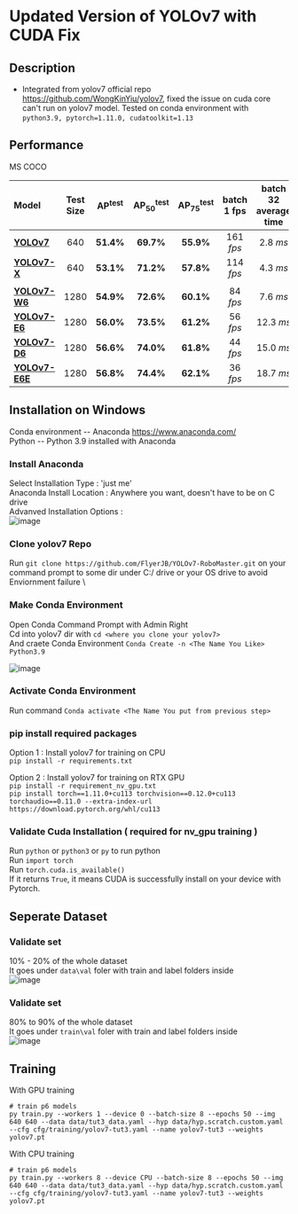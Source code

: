# Updated Version of YOLOv7 with CUDA Fix

## Description

- Integrated from yolov7 official repo https://github.com/WongKinYiu/yolov7, fixed the issue on cuda core can't run on yolov7 model. Tested on conda environment with `python3.9, pytorch=1.11.0, cudatoolkit=1.13`

## Performance 

MS COCO

| Model | Test Size | AP<sup>test</sup> | AP<sub>50</sub><sup>test</sup> | AP<sub>75</sub><sup>test</sup> | batch 1 fps | batch 32 average time |
| :-- | :-: | :-: | :-: | :-: | :-: | :-: |
| [**YOLOv7**](https://github.com/WongKinYiu/yolov7/releases/download/v0.1/yolov7.pt) | 640 | **51.4%** | **69.7%** | **55.9%** | 161 *fps* | 2.8 *ms* |
| [**YOLOv7-X**](https://github.com/WongKinYiu/yolov7/releases/download/v0.1/yolov7x.pt) | 640 | **53.1%** | **71.2%** | **57.8%** | 114 *fps* | 4.3 *ms* |
|  |  |  |  |  |  |  |
| [**YOLOv7-W6**](https://github.com/WongKinYiu/yolov7/releases/download/v0.1/yolov7-w6.pt) | 1280 | **54.9%** | **72.6%** | **60.1%** | 84 *fps* | 7.6 *ms* |
| [**YOLOv7-E6**](https://github.com/WongKinYiu/yolov7/releases/download/v0.1/yolov7-e6.pt) | 1280 | **56.0%** | **73.5%** | **61.2%** | 56 *fps* | 12.3 *ms* |
| [**YOLOv7-D6**](https://github.com/WongKinYiu/yolov7/releases/download/v0.1/yolov7-d6.pt) | 1280 | **56.6%** | **74.0%** | **61.8%** | 44 *fps* | 15.0 *ms* |
| [**YOLOv7-E6E**](https://github.com/WongKinYiu/yolov7/releases/download/v0.1/yolov7-e6e.pt) | 1280 | **56.8%** | **74.4%** | **62.1%** | 36 *fps* | 18.7 *ms* |

## Installation on Windows 

Conda environment -- Anaconda https://www.anaconda.com/ \
Python -- Python 3.9 installed with Anaconda

### Install Anaconda
Select Installation Type : 'just me' \
Anaconda Install Location : Anywhere you want, doesn't have to be on C drive \
Advanved Installation Options : \
![image](https://user-images.githubusercontent.com/56321690/202285992-e6f95310-7aa7-4997-a186-059bd7886b8d.png)


### Clone yolov7 Repo 
Run `git clone https://github.com/FlyerJB/YOLOv7-RoboMaster.git` on your command prompt to some dir under C:/ drive or your OS drive to avoid Enviornment failure \
    
### Make Conda Environment
Open Conda Command Prompt with Admin Right \
Cd into yolov7 dir with `cd <where you clone your yolov7>` \
And craete Conda Environment
`Conda Create -n <The Name You Like> Python3.9` 

![image](https://user-images.githubusercontent.com/56321690/202287922-1a6b9a71-49ef-4d40-b759-ec4ddd641317.png)
### Activate Conda Environment
Run command `Conda activate <The Name You put from previous step>` 

### pip install required packages
Option 1 : Install yolov7 for training on CPU \
`pip install -r requirements.txt`

Option 2 : Install yolov7 for training on RTX GPU \
`pip install -r requirement_nv_gpu.txt` \
`pip install torch==1.11.0+cu113 torchvision==0.12.0+cu113 torchaudio==0.11.0 --extra-index-url https://download.pytorch.org/whl/cu113`

### Validate Cuda Installation ( required for nv_gpu training )
Run `python` or `python3` or `py` to run python \
Run `import torch` \
Run `torch.cuda.is_available()` \
If it returns `True`, it means CUDA is successfully install on your device with Pytorch. 

## Seperate Dataset
### Validate set
10% - 20% of the whole dataset \
It goes under `data\val` foler with train and label folders inside \
![image](https://user-images.githubusercontent.com/56321690/203417152-20db03aa-b29c-4b08-8320-9cd3b3df118b.png)

### Validate set
80% to 90% of the whole dataset \
It goes under `train\val` foler with train and label folders inside \
![image](https://user-images.githubusercontent.com/56321690/203417152-20db03aa-b29c-4b08-8320-9cd3b3df118b.png)

## Training

With GPU training

``` shell
# train p6 models
py train.py --workers 1 --device 0 --batch-size 8 --epochs 50 --img 640 640 --data data/tut3_data.yaml --hyp data/hyp.scratch.custom.yaml --cfg cfg/training/yolov7-tut3.yaml --name yolov7-tut3 --weights yolov7.pt  
```
With CPU training

``` shell
# train p6 models
py train.py --workers 8 --device CPU --batch-size 8 --epochs 50 --img 640 640 --data data/tut3_data.yaml --hyp data/hyp.scratch.custom.yaml --cfg cfg/training/yolov7-tut3.yaml --name yolov7-tut3 --weights yolov7.pt
```

